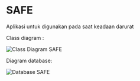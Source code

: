 # SAFE
Aplikasi untuk digunakan pada saat keadaan darurat

Class diagram :

![Class Diagram SAFE](https://user-images.githubusercontent.com/79202858/115720702-83bd0180-a3a7-11eb-858d-45f543e58a4a.png)

Diagram database:

![Database SAFE](https://user-images.githubusercontent.com/74273223/117392146-ac063d80-af1b-11eb-8063-e178bf5c9a23.jpg)
